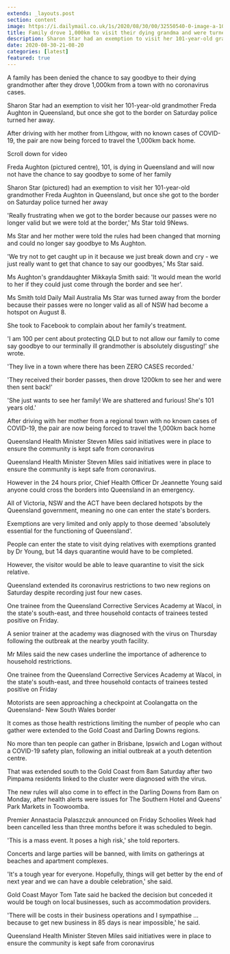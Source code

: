 ```yaml
---
extends: _layouts.post
section: content
image: https://i.dailymail.co.uk/1s/2020/08/30/00/32550540-0-image-a-10_1598744483488.jpg 
title: Family drove 1,000km to visit their dying grandma and were turned around at the Queensland border 
description: Sharon Star had an exemption to visit her 101-year-old grandmother Freda Aughton in Queensland, but once she got to the border on Saturday police turned her away. 
date: 2020-08-30-21-08-20 
categories: [latest] 
featured: true 
--- 
```

A family has been denied the chance to say goodbye to their dying grandmother after they drove 1,000km from a town with no coronavirus cases.

Sharon Star had an exemption to visit her 101-year-old grandmother Freda Aughton in Queensland, but once she got to the border on Saturday police turned her away.

After driving with her mother from Lithgow, with no known cases of COVID-19, the pair are now being forced to travel the 1,000km back home. 

Scroll down for video 

Freda Aughton (pictured centre), 101, is dying in Queensland and will now not have the chance to say goodbye to some of her family 

Sharon Star (pictured) had an exemption to visit her 101-year-old grandmother Freda Aughton in Queensland, but once she got to the border on Saturday police turned her away

'Really frustrating when we got to the border because our passes were no longer valid but we were told at the border,' Ms Star told 9News. 

Ms Star and her mother were told the rules had been changed that morning and could no longer say goodbye to Ms Aughton.

'We try not to get caught up in it because we just break down and cry - we just really want to get that chance to say our goodbyes,' Ms Star said. 

Ms Aughton's granddaughter Mikkayla Smith said: 'It would mean the world to her if they could just come through the border and see her'. 

Ms Smith told Daily Mail Australia Ms Star was turned away from the border because their passes were no longer valid as all of NSW had become a hotspot on August 8.

She took to Facebook to complain about her family's treatment.

'I am 100 per cent about protecting QLD but to not allow our family to come say goodbye to our terminally ill grandmother is absolutely disgusting!' she wrote.

'They live in a town where there has been ZERO CASES recorded.'

'They received their border passes, then drove 1200km to see her and were then sent back!'

'She just wants to see her family! We are shattered and furious! She's 101 years old.' 

After driving with her mother from a regional town with no known cases of COVID-19, the pair are now being forced to travel the 1,000km back home

Queensland Health Minister Steven Miles said initiatives were in place to ensure the community is kept safe from coronavirus

Queensland Health Minister Steven Miles said initiatives were in place to ensure the community is kept safe from coronavirus.  

However in the 24 hours prior, Chief Health Officer Dr Jeannette Young said anyone could cross the borders into Queensland in an emergency. 

All of Victoria, NSW and the ACT have been declared hotspots by the Queensland government, meaning no one can enter the state's borders. 

Exemptions are very limited and only apply to those deemed 'absolutely essential for the functioning of Queensland'.

People can enter the state to visit dying relatives with exemptions granted by Dr Young, but 14 days quarantine would have to be completed.

However, the visitor would be able to leave quarantine to visit the sick relative.  

Queensland extended its coronavirus restrictions to two new regions on Saturday despite recording just four new cases. 

One trainee from the Queensland Corrective Services Academy at Wacol, in the state's south-east, and three household contacts of trainees tested positive on Friday.

A senior trainer at the academy was diagnosed with the virus on Thursday following the outbreak at the nearby youth facility.

Mr Miles said the new cases underline the importance of adherence to household restrictions.

One trainee from the Queensland Corrective Services Academy at Wacol, in the state's south-east, and three household contacts of trainees tested positive on Friday

Motorists are seen approaching a checkpoint at Coolangatta on the Queensland- New South Wales border

It comes as those health restrictions limiting the number of people who can gather were extended to the Gold Coast and Darling Downs regions.

No more than ten people can gather in Brisbane, Ipswich and Logan without a COVID-19 safety plan, following an initial outbreak at a youth detention centre.

That was extended south to the Gold Coast from 8am Saturday after two Pimpama residents linked to the cluster were diagnosed with the virus.

The new rules will also come in to effect in the Darling Downs from 8am on Monday, after health alerts were issues for The Southern Hotel and Queens' Park Markets in Toowoomba. 

Premier Annastacia Palaszczuk announced on Friday Schoolies Week had been cancelled less than three months before it was scheduled to begin.

'This is a mass event. It poses a high risk,' she told reporters.

Concerts and large parties will be banned, with limits on gatherings at beaches and apartment complexes.

'It's a tough year for everyone. Hopefully, things will get better by the end of next year and we can have a double celebration,' she said. 

Gold Coast Mayor Tom Tate said he backed the decision but conceded it would be tough on local businesses, such as accommodation providers.

'There will be costs in their business operations and I sympathise ... because to get new business in 85 days is near impossible,' he said.  

Queensland Health Minister Steven Miles said initiatives were in place to ensure the community is kept safe from coronavirus

